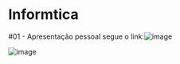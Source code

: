 # Informtica

#01 - Apresentação pessoal
segue o link:![image](https://github.com/user-attachments/assets/794440b5-5985-4396-bb0a-accc325dc026)


![image](https://github.com/user-attachments/assets/7350036f-6d13-469a-9477-7920291a3f2d)



